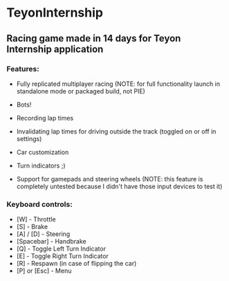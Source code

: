 # TeyonInternship
## Racing game made in 14 days for Teyon Internship application

### Features:
- Fully replicated multiplayer racing (NOTE: for full functionality launch in standalone mode or packaged build, not PIE)

- Bots!

- Recording lap times

- Invalidating lap times for driving outside the track (toggled on or off in settings)

- Car customization

- Turn indicators ;)

- Support for gamepads and steering wheels (NOTE: this feature is completely untested because I didn't have those input devices to test it)

### Keyboard controls:

- [W] - Throttle
- [S] - Brake
- [A] / [D] - Steering
- [Spacebar] - Handbrake
- [Q] - Toggle Left Turn Indicator
- [E] - Toggle Right Turn Indicator
- [R] - Respawn (in case of flipping the car)
- [P] or [Esc] - Menu
